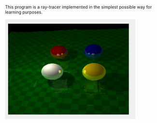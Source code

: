 This program is a ray-tracer implemented in the simplest possible way for learning purposes.

![generated image example](generated_image.png)

